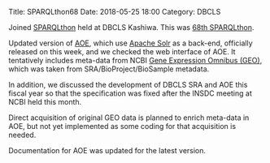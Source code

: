 Title: SPARQLthon68
Date: 2018-05-25 18:00
Category: DBCLS

Joined [SPARQLthon](http://wiki.lifesciencedb.jp/mw/SPARQLthon) held at DBCLS Kashiwa. This was [68th SPARQLthon](http://wiki.lifesciencedb.jp/mw/SPARQLthon68).

Updated version of [AOE](http://aoe.dbcls.jp/), which use [Apache Solr](http://lucene.apache.org/solr/) as a back-end, officially released on this week, and we checked the web interface of AOE. It tentatively includes meta-data from NCBI [Gene Expression Omnibus (GEO)](https://www.ncbi.nlm.nih.gov/geo/), which was taken from SRA/BioProject/BioSample metadata.

In addition, we discussed the development of DBCLS SRA and AOE this fiscal year so that the specification was fixed after the INSDC meeting at NCBI held this month.

Direct acquisition of original GEO data is planned to enrich meta-data in AOE, but not yet implemented as some coding for that acquisition is needed.

Documentation for AOE was updated for the latest version.
